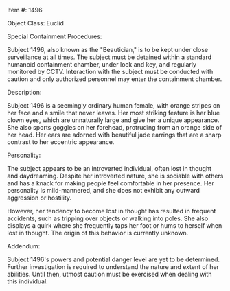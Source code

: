 Item #: 1496

Object Class: Euclid

Special Containment Procedures:

Subject 1496, also known as the "Beautician," is to be kept under close surveillance at all times. The subject must be detained within a standard humanoid containment chamber, under lock and key, and regularly monitored by CCTV. Interaction with the subject must be conducted with caution and only authorized personnel may enter the containment chamber.

Description:

Subject 1496 is a seemingly ordinary human female, with orange stripes on her face and a smile that never leaves. Her most striking feature is her blue clown eyes, which are unnaturally large and give her a unique appearance. She also sports goggles on her forehead, protruding from an orange side of her head. Her ears are adorned with beautiful jade earrings that are a sharp contrast to her eccentric appearance.

Personality:

The subject appears to be an introverted individual, often lost in thought and daydreaming. Despite her introverted nature, she is sociable with others and has a knack for making people feel comfortable in her presence. Her personality is mild-mannered, and she does not exhibit any outward aggression or hostility.

However, her tendency to become lost in thought has resulted in frequent accidents, such as tripping over objects or walking into poles. She also displays a quirk where she frequently taps her foot or hums to herself when lost in thought. The origin of this behavior is currently unknown.

Addendum:

Subject 1496's powers and potential danger level are yet to be determined. Further investigation is required to understand the nature and extent of her abilities. Until then, utmost caution must be exercised when dealing with this individual.